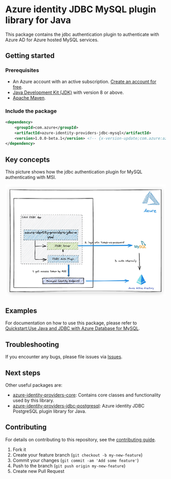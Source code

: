 # Azure identity JDBC MySQL plugin library for Java

This package contains the jdbc authentication plugin to authenticate with Azure AD for Azure hosted MySQL services.

## Getting started

### Prerequisites

- An Azure account with an active subscription. [Create an account for free](https://azure.microsoft.com/free/?WT.mc_id=A261C142F).
- [Java Development Kit (JDK)][jdk] with version 8 or above.
- [Apache Maven](https://maven.apache.org/download.cgi).


### Include the package

[//]: # ({x-version-update-start;com.azure:azure-identity-providers-jdbc-mysql;current})
```xml
<dependency>
    <groupId>com.azure</groupId>
    <artifactId>azure-identity-providers-jdbc-mysql</artifactId>
    <version>1.0.0-beta.1</version> <!-- {x-version-update;com.azure:azure-identity-providers-jdbc-mysql;current} -->
</dependency>
```
[//]: # ({x-version-update-end})

## Key concepts

This picture shows how the jdbc authentication plugin for MySQL authenticating with MSI.

![mysql_design.png](img/mysql_design.png)

## Examples
For documentation on how to use this package, please refer to [Quickstart:Use Java and JDBC with Azure Database for MySQL](https://aka.ms/quickstart-jdbc-mysql).

## Troubleshooting
If you encounter any bugs, please file issues via [Issues](https://github.com/Azure/azure-sdk-for-java/issues).

## Next steps
Other useful packages are:
* [azure-identity-providers-core][azure-identity-providers-core]: Contains core classes and functionality used by this library.
* [azure-identity-providers-jdbc-postgresql][azure-identity-providers-jdbc-postgresql]:  Azure identity JDBC PostgreSQL plugin library for Java.

## Contributing

For details on contributing to this repository, see the [contributing guide](https://github.com/Azure/azure-sdk-for-java/blob/main/CONTRIBUTING.md).

1. Fork it
1. Create your feature branch (`git checkout -b my-new-feature`)
1. Commit your changes (`git commit -am 'Add some feature'`)
1. Push to the branch (`git push origin my-new-feature`)
1. Create new Pull Request


<!-- LINKS -->
[jdk]: https://docs.microsoft.com/java/azure/jdk/
[azure_subscription]: https://azure.microsoft.com/free/
[azure-identity-providers-jdbc-postgresql]: https://github.com/Azure/azure-sdk-for-java/tree/release/spring-cloud-azure-4.4.0-beta.1/sdk/jdbc/azure-identity-providers-jdbc-postgresql
[azure-identity-providers-core]: https://github.com/Azure/azure-sdk-for-java/tree/release/spring-cloud-azure-4.4.0-beta.1/sdk/jdbc/azure-identity-providers-core
